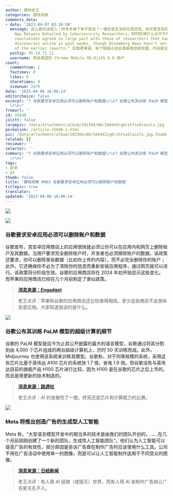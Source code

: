 ```yaml
---
author: 硬核老王
categories: 硬核观察
comments_data:
- date: '2023-04-07 03:16:58'
  message: 这么喜欢谜语人？拼多多被下架不能说？一搜全是复读机垃圾信息。知乎甚至有回答莫名其妙贴个404的链接，结果谷歌一下发现是彭博的文章Pinduoduo
    App Malware Detailed by Cybersecurity Researchers，呵呵彭博什么水平不用多说了吧，原文摘录一小段：“Those
    conclusions agreed in large part with those of researchers that had posted their
    discoveries online in past weeks, though Bloomberg News hasn’t verified the authenticity
    of the earlier reports.” 后面更离谱，有个链接点进去直接微信朋友圈，内容是应用获取系统权
  postip: 45.14.71.11
  username: 来自美国的 Chrome Mobile 99.0|iOS 6.0 用户
count:
  commentnum: 1
  favtimes: 0
  likes: 0
  sharetimes: 0
  viewnum: 2479
date: '2023-04-06 16:06:14'
editorchoice: false
excerpt: "? 谷歌要求安卓应用必须可以删除账户和数据\r\n? 谷歌公布其训练 PaLM 模型的超级计算机细节\r\n? Meta 将推出创造广告的生成型人工智能\r\n»
  \r\n»"
fromurl: ''
id: 15698
islctt: false
largepic: /data/attachment/album/202304/06/160442cg6rzhfsx6lasxls.jpg
permalink: /article-15698-1.html
pic: /data/attachment/album/202304/06/160442cg6rzhfsx6lasxls.jpg.thumb.jpg
related: []
reviewer: ''
selector: ''
summary: "? 谷歌要求安卓应用必须可以删除账户和数据\r\n? 谷歌公布其训练 PaLM 模型的超级计算机细节\r\n? Meta 将推出创造广告的生成型人工智能\r\n»
  \r\n»"
tags:
- 安卓
- AI
thumb: false
title: '硬核观察 #963 谷歌要求安卓应用必须可以删除账户和数据'
titlepic: true
translator: ''
updated: '2023-04-06 16:06:14'
---
```


![](/data/attachment/album/202304/06/160442cg6rzhfsx6lasxls.jpg)


![](/data/attachment/album/202304/06/160533kdegr0ddzb1rpdv5.jpg)


### 谷歌要求安卓应用必须可以删除账户和数据


谷歌宣布，其安卓应用商店上的应用很快就必须让你可以在应用内和网页上删除账户及其数据。当用户要求完全删除账户时，开发者也必须擦除账户的数据。该政策还要求，你可以删除某些数据（比如你上传的内容），而不必完全删除你的账户；此外，它还确保你不必为了清除你的信息而重新安装应用程序，通过网页就可以进行。该政策将分阶段生效。谷歌的应用商店将在 2024 年初开始显示这些变化。而苹果的应用商店已经在几个月前制定了类似政策。



> 
> **[消息来源：Engadget](https://www.engadget.com/google-will-require-that-android-apps-let-you-delete-your-account-and-data-170618841.html)**
> 
> 
> 



> 
> 老王点评：苹果和谷歌的应用商店还比较值得相信。至少这些商店不会放纵恶意应用。大家知道我说的是什么。
> 
> 
> 


![](/data/attachment/album/202304/06/160544uzns8au1uqafs28t.jpg)


### 谷歌公布其训练 PaLM 模型的超级计算机细节


谷歌的 PaLM 模型是迄今为止其公开披露的最大的语言模型，谷歌通过将其分割到由 4,000 个芯片组成的两台超级计算机上，历时 50 天训练而成。此外，Midjourney 也使用该系统来训练其模型。谷歌称，对于同等规模的系统，采用这些芯片比基于英伟达 A100 芯片的系统快 1.7 倍，省电 1.9 倍。但谷歌没有与英伟达目前的旗舰产品 H100 芯片进行比较，因为 H100 是在谷歌的芯片之后上市的，而且是用更新的技术制造的。



> 
> **[消息来源：路透社](https://www.reuters.com/technology/google-says-its-ai-supercomputer-is-faster-greener-than-nvidia-2023-04-05/)**
> 
> 
> 



> 
> 老王点评：AI 的发展兜了一圈，终究还是芯片和计算能力的比赛。
> 
> 
> 


![](/data/attachment/album/202304/06/160557c3ec5e55xhlzxaez.jpg)


### Meta 将推出创造广告的生成型人工智能


Meta 称，“大型语言模型开发中的相当多的技术是由我们的团队开创的，……在几个月前刚刚创建了一个新的团队，生成性人工智能团队”。他们认为人工智能可以提高广告的有效性，部分原因是告诉广告商在制作广告时应该使用什么工具。公司不用在广告活动中使用单一的图像，而是可以让人工智能制作适用于不同受众的图像。



> 
> **[消息来源：日经新闻](https://asia.nikkei.com/Business/Technology/Meta-to-debut-ad-creating-generative-AI-this-year-CTO-says)**
> 
> 
> 



> 
> 老王点评：有人用 AI 拯救（或毁灭）世界，而有人用 AI 来制作广告和让广告更无孔不入。
> 
> 
>